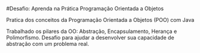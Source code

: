 #Desafio: Aprenda na Prática Programação Orientada a Objetos


Pratica dos conceitos da Programação Orientada a Objetos (POO) com Java

Trabalhado os pilares da OO: Abstração, Encapsulamento, Herança e Polimorfismo. Desafio para ajudar a desenvolver sua capacidade de abstração com um problema real.